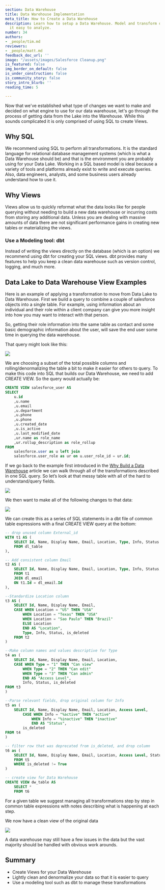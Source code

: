 ```yaml
---
section: Data Warehouse
title: Data Warehouse Implementation
meta_title: How to Create a Data Warehouse
description: Learn how to setup a Data Warehouse. Model and transform data to make
  it easy to analyze.
number: 34
authors:
- _people/tim.md
reviewers:
- _people/matt.md
feedback_doc_url: ''
image: "/assets/images/Salesforce Cleanup.png"
is_featured: false
img_border_on_default: false
is_under_construction: false
is_community_story: false
story_intro_blurb: ''
reading_time: 5

---
```

Now that we've established what type of changes we want to make and decided on what engine to use for our data warehouse, let's go through the process of getting data from the Lake into the Warehouse. While this sounds complicated it is only comprised of using SQL to create Views.

## Why SQL

We recommend using SQL to perform all transformations. It is the standard language for relational database management systems (which is what a Data Warehouse should be) and that is the environment you are probably using for your Data Lake. Working in a SQL based model is ideal because a variety of tools and platforms already exist to write and execute queries. Also, data engineers, analysts, and some business users already understand how to use it.

## Why Views

Views allow us to quickly reformat what the data looks like for people querying without needing to build a new data warehouse or incurring costs from storing any additional data. Unless you are dealing with massive amounts of data there are not significant performance gains in creating new tables or materializing the views.

### Use a Modeling tool: dbt

Instead of writing the views directly on the database (which is an option) we recommend using dbt for creating your SQL views. dbt provides many features to help you keep a clean data warehouse such as version control, logging, and much more.

## Data Lake to Data Warehouse View Examples

Here is an example of applying a transformation to move from Data Lake to Data Warehouse. First we build a query to combine a couple of salesforce objects into a single table. For example, using information about an individual and their role within a client company can give you more insight into how you may want to interact with that person.

So, getting their role information into the same table as contact and some basic demographic information about the user, will save the end user some time in querying the data warehouse.

That query might look like this:

![](https://lh4.googleusercontent.com/vrmJIEUSMBZ2dVagpzfY4v-Diq3PpAXtaWILkFq_nkBFKYWdniYKx2cE719wmUi_R1vxcae0uaYd68Rm-42549m4Y-uji4Di_Oyr-7Bh51sqRMTgR-z84kUAKV-zegJE9YBHCGT8)

We are choosing a subset of the total possible columns and rolling/denormalizing the table a bit to make it easier for others to query. To make this code into SQL that builds our Data Warehouse, we need to add CREATE VIEW. So the query would actually be:

```sql
CREATE VIEW salesforce_user AS
SELECT
	u.id
	,u.name
	,u.email
	,u.department
	,u.phone
	,u.phone
	,u.created_date
	,u.is_active
	,u.last_modified_date
	,ur.name as role_name
	,ur.rollup_description as role_rollup
FROM
	salesforce.user as u left join
	salesforce.user_role as ur on u.user_role_id = ur.id;
```

If we go back to the example first introduced in the [Why Build a Data Warehouse](https://dataschool.com/data-governance/why-build-a-data-warehouse/) article we can walk through all of the transformations described in one SQL query. So let’s look at that messy table with all of the hard to understand/query fields.

![](https://lh3.googleusercontent.com/Zw69zpYEdxtew4Jo8SPm7BuYtUa4vOCXK6otFT-QYOKhreNAYYfRHc_qC07kysGpxCb6mJ4uD8lqWXrOonp61V73ki7HJQLR5IctR2NQedLtXg-au052ZoyYoBxZtXpxWf2l17-n)

We then want to make all of the following changes to that data:

![](https://lh5.googleusercontent.com/hakg1_x4UQrluGSL4M2gzCwH3bb_LGsGv9Amf-7W87AhkH2nIYkM-StIPmiuOmCtsWUJwyLq7em3Bwol4_iNa5veUP5hH0u6wziQ8xmmBX9C41OgRpfUMPqPtDZmLzpLRscz4w9Y)

We can create this as a series of SQL statements in a dbt file of common table expressions with a final CREATE VIEW query at the bottom:

```sql
-- drop unused column External_id
WITH t1 AS (
	SELECT Id, Name, Display Name, Email, Location, Type, Info, Status
	FROM dl_table
),

-- Add consistent column Email
t2 AS (
	SELECT Id, Name, Display Name, Email, Location, Type, Info, Status, is_deleted
	FROM t1
	JOIN dl_email
	ON t1.Id = dl_email.Id
),

--Standardize Location column
t3 AS (
	SELECT Id, Name, Display Name, Email,
	CASE WHEN Location = "US" THEN "USA"
		WHEN Location = "Texas" THEN "USA"
		WHEN Location = "Sao Paulo" THEN "Brazil"
		ELSE Location
		END AS "Location", 
        Type, Info, Status, is_deleted
	FROM t2
)

--Make column names and values descriptive for Type
t4 as (
	SELECT Id, Name, Display Name, Email, Location,
	CASE WHEN Type = "1" THEN "Can view"
		WHEN Type = "2" THEN "Can edit"
		WHEN Type = "3" THEN "Can admin"
		END AS "Access Level", 
        Info, Status, is_deleted
FROM t3
)

--Parse relevant fields, drop original column for Info
t5 as (
	SELECT Id, Name, Display Name, Email, Location, Access Level,
		CASE WHEN Info = "%active" THEN "active"
			WHEN Info = "%inactive" THEN "inactive"
			END AS "Status", 
		is_deleted
FROM t4
)

-- filter row that was deprecated from is_deleted, and drop column
t6 as (
	SELECT Id, Name, Display Name, Email, Location, Access Level, Status
	FROM t5
	WHERE is_deleted != True
)

-- create view for Data Warehouse
CREATE VIEW dw_table AS
	SELECT *
	FROM t6
```

For a given table we suggest managing all transformations step by step in common table expressions with notes describing what is happening at each step.

We now have a clean view of the original data

![](https://lh5.googleusercontent.com/CaWn4e5HYzbUpSUSD33Sf0xUoUGfVT8TT-z-4VNED6ubfbHyKXMwhx5DSnHyjTmwfRVtMMuN-mVOZbGC3SKRQktX_vfZYBt_SK36_Y5q8wOpnwNA8StGWqI3YeadPUF1TRKZph7s)

A data warehouse may still have a few issues in the data but the vast majority should be handled with obvious work arounds.

## Summary

* Create Views for your Data Warehouse
* Lightly clean and denormalize your data so that it is easier to query
* Use a modeling tool such as dbt to manage these transformations